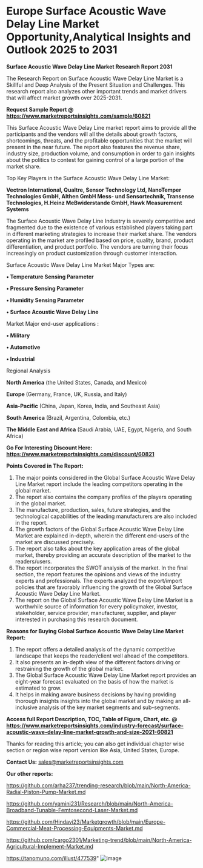  # Europe Surface Acoustic Wave Delay Line Market Opportunity,Analytical Insights and Outlook 2025 to 2031

<strong>Surface Acoustic Wave Delay Line Market Research Report 2031</strong>

The Research Report on Surface Acoustic Wave Delay Line Market is a Skillful and Deep Analysis of the Present Situation and Challenges. This research report also analyzes other important trends and market drivers that will affect market growth over 2025-2031.

<strong>Request Sample Report @ <a href=https://www.marketreportsinsights.com/sample/60821>https://www.marketreportsinsights.com/sample/60821</a></strong>

This Surface Acoustic Wave Delay Line market report aims to provide all the participants and the vendors will all the details about growth factors, shortcomings, threats, and the profitable opportunities that the market will present in the near future. The report also features the revenue share, industry size, production volume, and consumption in order to gain insights about the politics to contest for gaining control of a large portion of the market share.

Top Key Players in the Surface Acoustic Wave Delay Line Market:

<strong>Vectron International, Qualtre, Sensor Technology Ltd, NanoTemper Technologies GmbH, Althen GmbH Mess- und Sensortechnik, Transense Technologies, H.Heinz MeBwiderstande GmbH, Hawk Measurement Systems</strong>

The Surface Acoustic Wave Delay Line Industry is severely competitive and fragmented due to the existence of various established players taking part in different marketing strategies to increase their market share. The vendors operating in the market are profiled based on price, quality, brand, product differentiation, and product portfolio. The vendors are turning their focus increasingly on product customization through customer interaction.

Surface Acoustic Wave Delay Line Market Major Types are:

<strong>• Temperature Sensing Parameter

• Pressure Sensing Parameter

• Humidity Sensing Parameter

• Surface Acoustic Wave Delay Line</strong>

Market Major end-user applications :

<strong>• Military

• Automotive

• Industrial</strong>

Regional Analysis

</u><strong><b>North America</b></strong> (the United States, Canada, and Mexico)

<strong><b>Europe </b></strong>(Germany, France, UK, Russia, and Italy)

<strong><b>Asia-Pacific</b></strong> (China, Japan, Korea, India, and Southeast Asia)

<strong><b>South America</b></strong> (Brazil, Argentina, Colombia, etc.)

<strong><b>The Middle East and Africa</b></strong> (Saudi Arabia, UAE, Egypt, Nigeria, and South Africa)

<strong>Go For Interesting Discount Here: <a href=https://www.marketreportsinsights.com/discount/60821>https://www.marketreportsinsights.com/discount/60821</a></strong>

<strong>Points Covered in The Report:</strong>
<ol>
  <li>The major points considered in the Global Surface Acoustic Wave Delay Line Market report include the leading competitors operating in the global market.</li>
  <li>The report also contains the company profiles of the players operating in the global market.</li>
  <li>The manufacture, production, sales, future strategies, and the technological capabilities of the leading manufacturers are also included in the report.</li>
  <li>The growth factors of the Global Surface Acoustic Wave Delay Line Market are explained in-depth, wherein the different end-users of the market are discussed precisely.</li>
  <li>The report also talks about the key application areas of the global market, thereby providing an accurate description of the market to the readers/users.</li>
  <li>The report incorporates the SWOT analysis of the market. In the final section, the report features the opinions and views of the industry experts and professionals. The experts analyzed the export/import policies that are favorably influencing the growth of the Global Surface Acoustic Wave Delay Line Market.</li>
  <li>The report on the Global Surface Acoustic Wave Delay Line Market is a worthwhile source of information for every policymaker, investor, stakeholder, service provider, manufacturer, supplier, and player interested in purchasing this research document.</li>
</ol>
<strong>Reasons for Buying Global Surface Acoustic Wave Delay Line Market Report:</strong>

<ol>
  <li>The report offers a detailed analysis of the dynamic competitive landscape that keeps the reader/client well ahead of the competitors.</li>
  <li>It also presents an in-depth view of the different factors driving or restraining the growth of the global market.</li>
  <li>The Global Surface Acoustic Wave Delay Line Market report provides an eight-year forecast evaluated on the basis of how the market is estimated to grow.</li>
  <li>It helps in making aware business decisions by having providing thorough insights insights into the global market and by making an all-inclusive analysis of the key market segments and sub-segments.</li>
</ol>
<strong>Access full Report Description, TOC, Table of Figure, Chart, etc. @ <a href=https://www.marketreportsinsights.com/industry-forecast/surface-acoustic-wave-delay-line-market-growth-and-size-2021-60821>https://www.marketreportsinsights.com/industry-forecast/surface-acoustic-wave-delay-line-market-growth-and-size-2021-60821</a></strong>


Thanks for reading this article; you can also get individual chapter wise section or region wise report version like Asia, United States, Europe.

<strong>Contact Us:</strong>
sales@marketreportsinsights.com

<strong>Our other reports:</strong>

<a href=https://github.com/arha237/trending-research/blob/main/North-America-Radial-Piston-Pump-Market.md>https://github.com/arha237/trending-research/blob/main/North-America-Radial-Piston-Pump-Market.md</a>

<a href=https://github.com/yamini231/Research/blob/main/North-America-Broadband-Tunable-Femtosecond-Laser-Market.md>https://github.com/yamini231/Research/blob/main/North-America-Broadband-Tunable-Femtosecond-Laser-Market.md</a>

<a href=https://github.com/Hindavi23/Marketgrowth/blob/main/Europe-Commercial-Meat-Processing-Equipments-Market.md>https://github.com/Hindavi23/Marketgrowth/blob/main/Europe-Commercial-Meat-Processing-Equipments-Market.md</a>

<a href=https://github.com/cargo2301/Marketing-trend/blob/main/North-America-Agricultural-Implement-Market.md>https://github.com/cargo2301/Marketing-trend/blob/main/North-America-Agricultural-Implement-Market.md</a>

<a href=https://tanomuno.com/illust/477539>https://tanomuno.com/illust/477539</a>"
![image](https://github.com/user-attachments/assets/c3f9e32d-b150-4957-a812-500b73f34291)
